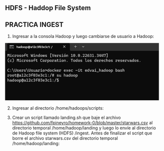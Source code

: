 HDFS - Haddop File System
-


PRACTICA INGEST
-

1. Ingresar a la consola Hadoop y luego cambiarse de usuario a Hadoop:


![[imagen1](./Clase 3_Ingest/1.png)](https://github.com/GermanPLS/Bootcamp-Data-Engineering-----EDVai/blob/5775e9b3fa32ba80675a5aeb87853f53ac3a1f98/Clase%203_Ingest/1.png)

2. Ingresar al directorio /home/hadoops/scripts:



3.  Crear un script llamado landing.sh que baje el archivo
https://github.com/fpineyro/homework-0/blob/master/starwars.csv al
directorio temporal /home/hadoop/landing y luego lo envíe al
directorio de Hadoop file system (HDFS) /ingest. Antes de finalizar el
script que borre el archivo starwars.csv del directorio temporal
/home/hadoop/landing:

